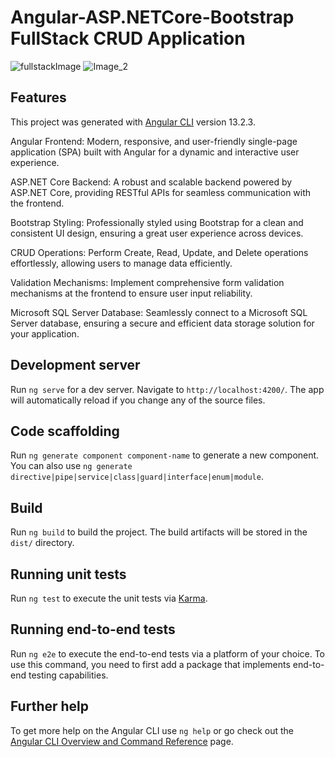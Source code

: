 # Angular-ASP.NETCore-Bootstrap FullStack CRUD Application

![fullstackImage](https://github.com/PanosKatsaras/Angular-ASP.NETCore-App/assets/93729093/f5f6f611-d1a4-4944-aadf-fed7f805146c)
![Image_2](https://github.com/PanosKatsaras/Angular-ASP.NETCore-App/assets/93729093/19892e61-a204-43ec-9079-34f1b814a288)

## Features

This project was generated with [Angular CLI](https://github.com/angular/angular-cli) version 13.2.3.

Angular Frontend: Modern, responsive, and user-friendly single-page application (SPA) built with Angular for a dynamic and interactive user experience.

ASP.NET Core Backend: A robust and scalable backend powered by ASP.NET Core, providing RESTful APIs for seamless communication with the frontend.

Bootstrap Styling: Professionally styled using Bootstrap for a clean and consistent UI design, ensuring a great user experience across devices.

CRUD Operations: Perform Create, Read, Update, and Delete operations effortlessly, allowing users to manage data efficiently.

Validation Mechanisms: Implement comprehensive form validation mechanisms at the frontend to ensure user input reliability.

Microsoft SQL Server Database: Seamlessly connect to a Microsoft SQL Server database, ensuring a secure and efficient data storage solution for your application.



## Development server

Run `ng serve` for a dev server. Navigate to `http://localhost:4200/`. The app will automatically reload if you change any of the source files.

## Code scaffolding

Run `ng generate component component-name` to generate a new component. You can also use `ng generate directive|pipe|service|class|guard|interface|enum|module`.

## Build

Run `ng build` to build the project. The build artifacts will be stored in the `dist/` directory.

## Running unit tests

Run `ng test` to execute the unit tests via [Karma](https://karma-runner.github.io).

## Running end-to-end tests

Run `ng e2e` to execute the end-to-end tests via a platform of your choice. To use this command, you need to first add a package that implements end-to-end testing capabilities.

## Further help

To get more help on the Angular CLI use `ng help` or go check out the [Angular CLI Overview and Command Reference](https://angular.io/cli) page.
